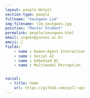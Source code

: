 ```yaml
---
layout: people-detail
section-type: people
fullname: "Seungwon Lim"
img-filename: lim_seungwon.jpg
position: "Master Student"
permalink: people/seungwon.html
email: sngwon@yonsei.ac.kr
emoji: 🤗
fields:
    - name : Human-Agent Interaction
    - name : Social AI
    - name : Embodied AI
    - name : Multimodel Perception


social:
  - title: home
    url: https://github.com/pull-ups
---
```

